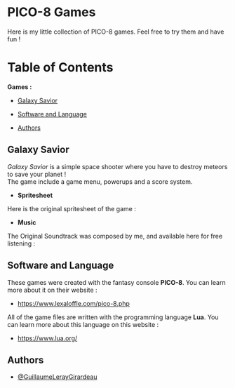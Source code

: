 # PICO-8 Games

Here is my little collection of PICO-8 games. Feel free to try them and have fun !

# Table of Contents

**Games :**
- [Galaxy Savior](#galaxy-savior)
  
- [Software and Language](#software-and-language)
- [Authors](#authors)

## **Galaxy Savior**

*Galaxy Savior* is a simple space shooter where you have to destroy meteors to save your planet !  
The game include a game menu, powerups and a score system.

- **Spritesheet**

Here is the original spritesheet of the game :


- **Music**

The Original Soundtrack was composed by me, and available here for free listening :
## Software and Language

These games were created with the fantasy console **PICO-8**. You can learn more about it on their website :  

- https://www.lexaloffle.com/pico-8.php

All of the game files are written with the programming language **Lua**. You can learn more about this language on this website :

- https://www.lua.org/
## Authors
 
- [@GuillaumeLerayGirardeau](https://github.com/GuillaumeLerayGirardeau)


